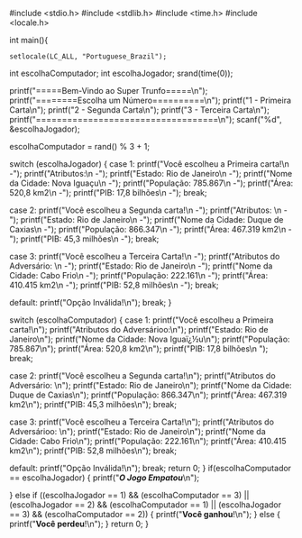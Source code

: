 #include <stdio.h>
#include <stdlib.h>
#include <time.h>
#include <locale.h>

int main(){
	
	setlocale(LC_ALL, "Portuguese_Brazil");

int escolhaComputador;
int escolhaJogador;
srand(time(0));

printf("=====Bem-Vindo ao Super Trunfo=====\n");
printf("========Escolha um Número==========\n");
printf("1 - Primeira Carta\n");
printf("2 - Segunda Carta\n");
printf("3 - Terceira Carta\n");
printf("===================================\n");
scanf("%d", &escolhaJogador);

escolhaComputador = rand() % 3 + 1;

switch (escolhaJogador)
{
case 1:
    printf("Você escolheu a Primeira carta!\n -");
    printf("Atributos:\n -");
    printf("Estado: Rio de Janeiro\n -");
    printf("Nome da Cidade: Nova Iguaçu\n -");
    printf("População: 785.867\n -");
    printf("Área: 520,8 km2\n -");
    printf("PIB: 17,8 bilhões\n -");
    break;

case 2:
printf("Você escolheu a Segunda carta!\n -");
    printf("Atributos: \n -");
    printf("Estado: Rio de Janeiro\n -");
    printf("Nome da Cidade: Duque de Caxias\n -");
    printf("População: 866.347\n -");
    printf("Área: 467.319 km2\n -");
    printf("PIB: 45,3 milhões\n -");
    break;
    
case 3:
	printf("Você escolheu a Terceira Carta!\n -");
    printf("Atributos do Adversário: \n -");
    printf("Estado: Rio de Janeiro\n -");
    printf("Nome da Cidade: Cabo Frio\n -");
    printf("População: 222.161\n -");
    printf("Área: 410.415 km2\n -");
    printf("PIB: 52,8 milhões\n -");
    break;

default: printf("Opção Inválida!\n");
    break;
}

switch (escolhaComputador)
{
case 1:
    printf("Você escolheu a Primeira carta!\n");
    printf("Atributos do Adversárioo:\n");
    printf("Estado: Rio de Janeiro\n");
    printf("Nome da Cidade: Nova Iguaï¿½u\n");
    printf("População: 785.867\n");
    printf("Área: 520,8 km2\n");
    printf("PIB: 17,8 bilhões\n ");
    break;

case 2:
printf("Você escolheu a Segunda carta!\n");
    printf("Atributos do Adversário: \n");
    printf("Estado: Rio de Janeiro\n");
    printf("Nome da Cidade: Duque de Caxias\n");
    printf("População: 866.347\n");
    printf("Área: 467.319 km2\n");
    printf("PIB: 45,3 milhões\n");
    break;

case 3:
	printf("Você escolheu a Terceira Carta!\n");
    printf("Atributos do Adversárioo: \n");
    printf("Estado: Rio de Janeiro\n");
    printf("Nome da Cidade: Cabo Frio\n");
    printf("População: 222.161\n");
    printf("Área: 410.415 km2\n");
    printf("PIB: 52,8 milhões\n");
    break;
    
default: printf("Opção Inválida!\n");
    break;
return 0;
}
 if(escolhaComputador == escolhaJogador)
 {
 	printf("***O Jogo Empatou***\n");	
 	
} else if ((escolhaJogador == 1) && (escolhaComputador == 3) ||
           (escolhaJogador == 2) && (escolhaComputador == 1) ||
           (escolhaJogador == 3) && (escolhaComputador == 2)) 
{
 printf("**Você ganhou**!\n");
 } else {
 	printf("**Você perdeu**!\n");
 }
 return 0;
}
